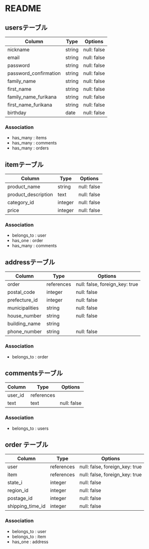 # README

## usersテーブル

| Column               | Type   | Options     |
| -------------------- | ------ | ----------- |
| nickname             | string | null: false |
| email                | string | null: false |
| password             | string | null: false |
| password_confirmation| string | null: false |
| family_name          | string | null: false |
| first_name           | string | null: false |
| family_name_furikana | string | null: false |
| first_name_furikana  | string | null: false |
| birthday             | date   | null: false |

### Association

- has_many : items
- has_many : comments
- has_many : orders

## itemテーブル

| Column             | Type       | Options                      |
| ------------------ | ---------- | ---------------------------- |
| product_name       | string     | null: false                  |
| product_description| text       | null: false                  |
| category_id        | integer    | null: false                  |
| price              | integer    | null: false                  |

### Association

- belongs_to : user
- has_one : order
- has_many : comments



## addressテーブル

| Column         | Type       | Options                      |
| -------------- | ---------- | ---------------------------- |
| order          | references |null: false, foreign_key: true|
| postal_code    | integer    | null: false                  |
| prefecture_id  | integer    | null: false                  |
| municipalities | string     | null: false                  |
| house_number   | string     | null: false                  |
| building_name  | string     |                              |
| phone_number   | string     | null: false                  |

### Association

- belongs_to : order


## commentsテーブル

| Column    | Type       | Options     |
| --------- | ---------- | ----------- |
| user_id   | references |             |
| text      | text       | null: false |


### Association

- belongs_to : users

## order テーブル
| Column          | Type       | Options                        |
| --------------- | ---------- | ------------------------------ |
| user            | references | null: false, foreign_key: true |
| item            | references | null: false, foreign_key: true |
| state_i         | integer    | null: false                    |
| region_id       | integer    | null: false                    |
| postage_id      | integer    | null: false                    |
| shipping_time_id| integer    | null: false                    |


### Association

- belongs_to : user
- belongs_to : item
- has_one : address